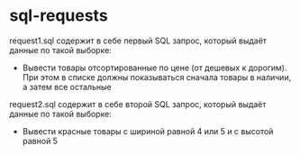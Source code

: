 # sql-requests

request1.sql содержит в себе первый SQL запрос, который выдаёт данные по такой выборке:
- Вывести товары отсортированные по цене (от дешевых к дорогим). При этом в списке должны показываться сначала товары в наличии, а затем все остальные

request2.sql содержит в себе второй SQL запрос, который выдаёт данные по такой выборке:
- Вывести красные товары с шириной равной 4 или 5 и с высотой равной 5
